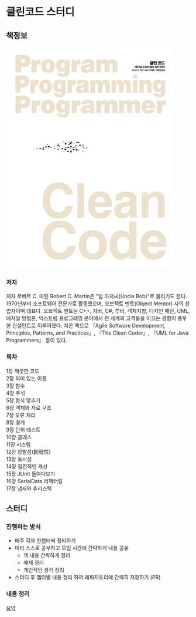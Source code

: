 # 클린코드 스터디

## 책정보
![image](./assets/book_cover.jpg)  

### 저자
저자 로버트 C. 마틴 Robert C. Martin은 "밥 아저씨(Uncle Bob)"로 불리기도 한다. 1970년부터 소프트웨어 전문가로 활동했으며, 오브젝트 멘토(Object Mentor) 사의 창립자이며 대표다. 오브젝트 멘토는 C++, 자바, C#, 루비, 객체지향, 디자인 패턴, UML, 애자일 방법론, 익스트림 프로그래밍 분야에서 전 세계의 고객들을 이끄는 경험이 풍부한 컨설턴트로 이루어졌다. 지은 책으로 『Agile Software Development, Principles, Patterns, and Practices』, 『The Clean Coder』, 『UML for Java Programmers』 등이 있다.  

### 목차
1장 깨끗한 코드  
2장 의미 있는 이름  
3장 함수  
4장 주석  
5장 형식 맞추기  
6장 객체와 자료 구조  
7장 오류 처리  
8장 경계  
9장 단위 테스트  
10장 클래스  
11장 시스템  
12장 창발성(創發性)  
13장 동시성  
14장 점진적인 개선  
15장 JUnit 들여다보기  
16장 SerialDate 리팩터링  
17장 냄새와 휴리스틱  

## 스터디

### 진행하는 방식
- 매주 각자 한쳅터씩 정리하기
- 미리 스스로 공부하고 모임 시간에 간략하게 내용 공유
  - 책 내용 간략하게 정리
  - 예제 정리
  - 개인적인 생각 정리 
- 스터디 후 챕터별 내용 정리 하여 레파지토리에 간략히 저장하기 (PR)

### 내용 정리
[요약](./summary.md)